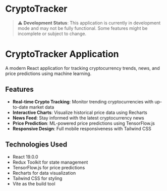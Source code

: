 # CryptoTracker

> ⚠️ **Development Status**: This application is currently in development mode and may not be fully functional. Some features might be incomplete or subject to change.

# CryptoTracker Application

A modern React application for tracking cryptocurrency trends, news, and price predictions using machine learning.

## Features

- **Real-time Crypto Tracking**: Monitor trending cryptocurrencies with up-to-date market data
- **Interactive Charts**: Visualize historical price data using Recharts
- **News Feed**: Stay informed with the latest cryptocurrency news
- **Price Prediction**: ML-powered price predictions using TensorFlow.js
- **Responsive Design**: Full mobile responsiveness with Tailwind CSS

## Technologies Used

- React 19.0.0
- Redux Toolkit for state management
- TensorFlow.js for price predictions
- Recharts for data visualization
- Tailwind CSS for styling
- Vite as the build tool
